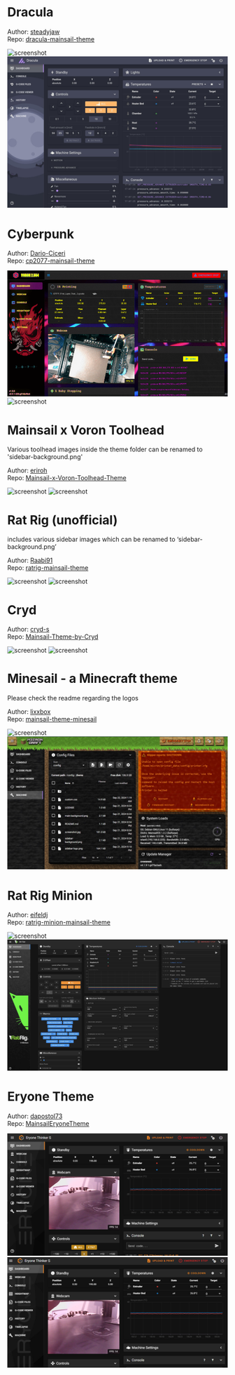 
# Dracula


Author: [steadyjaw](https://www.github.com/steadyjaw/) \
Repo: [dracula-mainsail-theme](https://www.github.com/steadyjaw/dracula-mainsail-theme/)

![screenshot](https://raw.githubusercontent.com/steadyjaw/dracula-mainsail-theme/master/screenshot.png)
![screenshot](https://raw.githubusercontent.com/steadyjaw/dracula-mainsail-theme/master/screenshot.jpg)

# Cyberpunk


Author: [Dario-Ciceri](https://www.github.com/Dario-Ciceri/) \
Repo: [cp2077-mainsail-theme](https://www.github.com/Dario-Ciceri/cp2077-mainsail-theme/)

![screenshot](https://raw.githubusercontent.com/Dario-Ciceri/cp2077-mainsail-theme/master/screenshot.png)
![screenshot](https://raw.githubusercontent.com/Dario-Ciceri/cp2077-mainsail-theme/master/screenshot.jpg)

# Mainsail x Voron Toolhead
Various toolhead images inside the theme folder can be renamed to &#39;sidebar-background.png&#39;

Author: [eriroh](https://www.github.com/eriroh/) \
Repo: [Mainsail-x-Voron-Toolhead-Theme](https://www.github.com/eriroh/Mainsail-x-Voron-Toolhead-Theme/)

![screenshot](https://raw.githubusercontent.com/eriroh/Mainsail-x-Voron-Toolhead-Theme/master/screenshot.png)
![screenshot](https://raw.githubusercontent.com/eriroh/Mainsail-x-Voron-Toolhead-Theme/master/screenshot.jpg)

# Rat Rig (unofficial)
includes various sidebar images which can be renamed to ‘sidebar-background.png’

Author: [Raabi91](https://www.github.com/Raabi91/) \
Repo: [ratrig-mainsail-theme](https://www.github.com/Raabi91/ratrig-mainsail-theme/)

![screenshot](https://raw.githubusercontent.com/Raabi91/ratrig-mainsail-theme/master/screenshot.png)
![screenshot](https://raw.githubusercontent.com/Raabi91/ratrig-mainsail-theme/master/screenshot.jpg)

# Cryd


Author: [cryd-s](https://www.github.com/cryd-s/) \
Repo: [Mainsail-Theme-by-Cryd](https://www.github.com/cryd-s/Mainsail-Theme-by-Cryd/)

![screenshot](https://raw.githubusercontent.com/cryd-s/Mainsail-Theme-by-Cryd/master/screenshot.png)
![screenshot](https://raw.githubusercontent.com/cryd-s/Mainsail-Theme-by-Cryd/master/screenshot.jpg)

# Minesail - a Minecraft theme
Please check the readme regarding the logos

Author: [lixxbox](https://www.github.com/lixxbox/) \
Repo: [mainsail-theme-minesail](https://www.github.com/lixxbox/mainsail-theme-minesail/)

![screenshot](https://raw.githubusercontent.com/lixxbox/mainsail-theme-minesail/master/screenshot.png)
![screenshot](https://raw.githubusercontent.com/lixxbox/mainsail-theme-minesail/master/screenshot.jpg)

# Rat Rig Minion


Author: [eifeldj](https://www.github.com/eifeldj/) \
Repo: [ratrig-minion-mainsail-theme](https://www.github.com/eifeldj/ratrig-minion-mainsail-theme/)

![screenshot](https://raw.githubusercontent.com/eifeldj/ratrig-minion-mainsail-theme/master/screenshot.png)
![screenshot](https://raw.githubusercontent.com/eifeldj/ratrig-minion-mainsail-theme/master/screenshot.jpg)

# Eryone Theme


Author: [dapostol73](https://www.github.com/dapostol73/) \
Repo: [MainsailEryoneTheme](https://www.github.com/dapostol73/MainsailEryoneTheme/)

![screenshot](https://raw.githubusercontent.com/dapostol73/MainsailEryoneTheme/master/screenshot.png)
![screenshot](https://raw.githubusercontent.com/dapostol73/MainsailEryoneTheme/master/screenshot.jpg)
